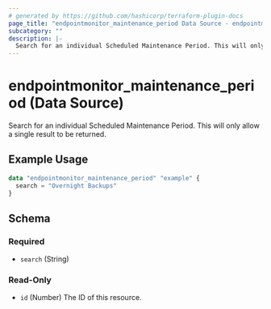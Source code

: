 ```yaml
---
# generated by https://github.com/hashicorp/terraform-plugin-docs
page_title: "endpointmonitor_maintenance_period Data Source - endpointmonitor"
subcategory: ""
description: |-
  Search for an individual Scheduled Maintenance Period. This will only allow a single result to be returned.
---
```


# endpointmonitor_maintenance_period (Data Source)

Search for an individual Scheduled Maintenance Period. This will only allow a single result to be returned.

## Example Usage

```terraform
data "endpointmonitor_maintenance_period" "example" {
  search = "Overnight Backups"
}
```

<!-- schema generated by tfplugindocs -->
## Schema

### Required

- `search` (String)

### Read-Only

- `id` (Number) The ID of this resource.
